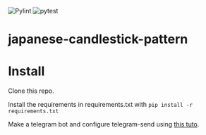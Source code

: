 ![Pylint](https://github.com/vincent-vdb/japanese-candlestick-pattern/actions/workflows/pylint.yml/badge.svg)
![pytest](https://github.com/vincent-vdb/japanese-candlestick-pattern/actions/workflows/python-package.yml/badge.svg)
# japanese-candlestick-pattern

# Install

Clone this repo.

Install the requirements in requirements.txt with
`pip install -r requirements.txt`

Make a telegram bot and configure telegram-send using 
[this tuto](https://medium.com/@robertbracco1/how-to-write-a-telegram-bot-to-send-messages-with-python-bcdf45d0a580).

